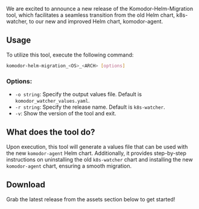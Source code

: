 We are excited to announce a new release of the Komodor-Helm-Migration tool,
which facilitates a seamless transition from the old Helm chart, k8s-watcher, to our new and improved Helm chart, komodor-agent.

## Usage

To utilize this tool, execute the following command:

```bash
komodor-helm-migration_<OS>_<ARCH> [options]
```

### Options:

- `-o string`: Specify the output values file. Default is `komodor_watcher_values.yaml`.
- `-r string`: Specify the release name. Default is `k8s-watcher`.
- `-v`: Show the version of the tool and exit.

## What does the tool do?

Upon execution, this tool will generate a values file that can be used with the new `komodor-agent` Helm chart. 
Additionally, it provides step-by-step instructions on uninstalling the old `k8s-watcher` chart and installing the new `komodor-agent` chart, ensuring a smooth migration.

## Download

Grab the latest release from the assets section below to get started!
